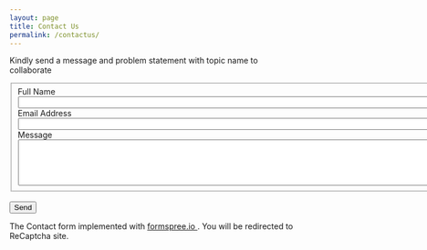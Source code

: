 ```yaml
---
layout: page
title: Contact Us
permalink: /contactus/
---
```


<!-- modify this form HTML and place wherever you want your form -->
<p> Kindly send a message and problem statement with topic name to collaborate</p>
<form
  action="https://formspree.io/f/mpzokpdg"
  method="POST"
>
    <fieldset id="fs-frm-inputs">
        <label class="required" for="full-name">Full Name</label><br>
        <input type="text" name="name" id="full-name" size="104" required=""><br>
        <label class="required" for="email-address" >Email Address</label><br>
        <input type="text" name="_replyto" id="email-address" size="104 " pattern="/^[a-zA-Z0-9.!#$%&'*+\/=?^_`{|}~-]+@[a-zA-Z0-9](?:[a-zA-Z0-9-]{0,61}[a-zA-Z0-9])?(?:\.[a-zA-Z0-9](?:[a-zA-Z0-9-]{0,61}[a-zA-Z0-9])?)*$/" required><br>
        <label class="required" for="message">Message</label><br>
        <textarea name="message" id="message" rows="5" cols="100" required></textarea><br>
        <!-- your other form fields go here -->
        <input type="hidden" name="_subject" value="Github Comment!" />
        <input type="text" name="_gotcha" style="display:none" />
    </fieldset><br>
    <button type="submit">Send</button>

</form>

<p> The Contact form implemented with <a href="http://formspree.io"> formspree.io </a>. You will be redirected to ReCaptcha site.</p>